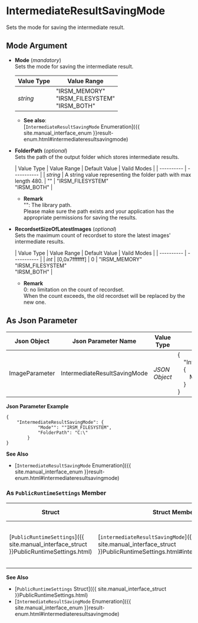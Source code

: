 # IntermediateResultSavingMode
Sets the mode for saving the intermediate result.

## Mode Argument
- **Mode** (*mandatory*)   
    Sets the mode for saving the intermediate result.
    
    | Value Type | Value Range | 
    | ---------- | ----------- |
    | *string* | "IRSM_MEMORY"<br>"IRSM_FILESYSTEM"<br>"IRSM_BOTH" | 

    - **See also**:   
        [`IntermediateResultSavingMode` Enumeration]({{ site.manual_interface_enum }}result-enum.html#intermediateresultsavingmode)  
        
- **FolderPath** (*optional*)   
    Sets the path of the output folder which stores intermediate results.   
    
    | Value Type | Value Range | Default Value | Vaild Modes | 
    | ---------- | ----------- |
    | *string* | A string value representing the folder path with max length 480. | "" | "IRSM_FILESYSTEM"<br>"IRSM_BOTH" |         
    
    - **Remark**     
        "": The library path.    
        Please make sure the path exists and your application has the appropriate permissions for saving the results.   

- **RecordsetSizeOfLatestImages** (*optional*)   
    Sets the maximum count of recordset to store the latest images' intermediate results.
    
    | Value Type | Value Range | Default Value | Vaild Modes | 
    | ---------- | ----------- |
    | *int* | [0,0x7fffffff]  |  0 | "IRSM_MEMORY"<br>"IRSM_FILESYSTEM"<br>"IRSM_BOTH" | 
    
    - **Remark**     
        0: no limitation on the count of recordset.   
        When the count exceeds, the old recordset will be replaced by the new one.

## As Json Parameter

| Json Object |	Json Parameter Name | Value Type | Default Value |
| ----------- | ------------------- | ---------- | ------------- |
| ImageParameter | IntermediateResultSavingMode | *JSON Object* | {<br>&emsp;"IntermediateResultSavingMode": <br>&emsp;{<br>&emsp;&emsp;Mode: "IRSM_MEMORY"<br>&emsp;}<br>} |

**Json Parameter Example**   
```
{
    "IntermediateResultSavingMode": {
            "Mode"": ""IRSM_FILESYSTEM",
            "FolderPath": "C:\"
        }
}
```

**See Also**
- [`IntermediateResultSavingMode` Enumeration]({{ site.manual_interface_enum }}result-enum.html#intermediateresultsavingmode)


### As `PublicRuntimeSettings` Member

| Struct |	Struct Member Name | Value Type | Value Range | Default Value |
| ------ | ------------------ | ---------- | ----------- | ------------- |
| [`PublicRuntimeSettings`]({{ site.manual_interface_struct }}PublicRuntimeSettings.html) | [`intermediateResultSavingMode`]({{ site.manual_interface_struct }}PublicRuntimeSettings.html#intermediateresultsavingmode) | [`IntermediateResultSavingMode`]({{ site.manual_interface_enum }}result-enum.html#intermediateresultsavingmode) | Any one of the [`IntermediateResultSavingMode` Enumeration]({{ site.manual_interface_enum }}result-enum.html#intermediateresultsavingmode) items.| `IRSM_MEMORY`|

**See Also**   
- [`PublicRuntimeSettings` Struct]({{ site.manual_interface_struct }}PublicRuntimeSettings.html)
- [`IntermediateResultSavingMode` Enumeration]({{ site.manual_interface_enum }}result-enum.html#intermediateresultsavingmode)


